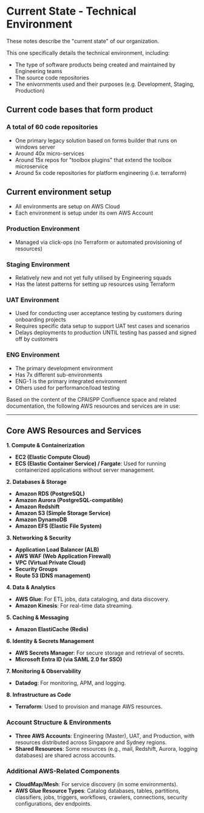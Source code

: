 # Current State - Technical Environment

These notes describe the "current state" of our organization. 

This one specifically details the technical environment, including:

* The type of software products being created and maintained by Engineering teams
* The source code repositories
* The enivornments used and their purposes (e.g. Development, Staging, Production)

## Current code bases that form product

### A total of 60 code repositories
* One primary legacy solution based on forms builder that runs on windows server
* Around 40x micro-services
* Around 15x repos for "toolbox plugins" that extend the toolbox microservice
* Around 5x code repositories for platform engineering (i.e. terraform)

## Current environment setup

* All environments are setup on AWS Cloud
* Each environment is setup under its own AWS Account

### Production Environment

* Managed via click-ops (no Terraform or automated provisioning of resources)

### Staging Environment

* Relatively new and not yet fully utilised by Engineering squads
* Has the latest patterns for setting up resources using Terraform

### UAT Environment

* Used for conducting user acceptance testing by customers during onboarding projects
* Requires specific data setup to support UAT test cases and scenarios
* Delays deployments to production UNTIL testing has passed and signed off by customers

### ENG Environment

* The primary development environment
* Has 7x different sub-environments
* ENG-1 is the primary integrated environment
* Others used for performance/load testing

Based on the content of the CPAISPP Confluence space and related documentation, the following AWS resources and services are in use:

---

## Core AWS Resources and Services

**1. Compute & Containerization**
- **EC2 (Elastic Compute Cloud)**
- **ECS (Elastic Container Service) / Fargate**: Used for running containerized applications without server management.

**2. Databases & Storage**
- **Amazon RDS (PostgreSQL)**
- **Amazon Aurora (PostgreSQL-compatible)**
- **Amazon Redshift**
- **Amazon S3 (Simple Storage Service)**
- **Amazon DynamoDB**
- **Amazon EFS (Elastic File System)**

**3. Networking & Security**
- **Application Load Balancer (ALB)**
- **AWS WAF (Web Application Firewall)**
- **VPC (Virtual Private Cloud)**
- **Security Groups**
- **Route 53 (DNS management)**

**4. Data & Analytics**
- **AWS Glue**: For ETL jobs, data cataloging, and data discovery.
- **Amazon Kinesis**: For real-time data streaming.

**5. Caching & Messaging**
- **Amazon ElastiCache (Redis)**

**6. Identity & Secrets Management**
- **AWS Secrets Manager**: For secure storage and retrieval of secrets.
- **Microsoft Entra ID (via SAML 2.0 for SSO)**

**7. Monitoring & Observability**
- **Datadog**: For monitoring, APM, and logging.

**8. Infrastructure as Code**
- **Terraform**: Used to provision and manage AWS resources.

### Account Structure & Environments

- **Three AWS Accounts**: Engineering (Master), UAT, and Production, with resources distributed across Singapore and Sydney regions.
- **Shared Resources**: Some resources (e.g., mail, Redshift, Aurora, logging databases) are shared across accounts.

### Additional AWS-Related Components

- **CloudMap/Mesh**: For service discovery (in some environments).
- **AWS Glue Resource Types**: Catalog databases, tables, partitions, classifiers, jobs, triggers, workflows, crawlers, connections, security configurations, dev endpoints.
